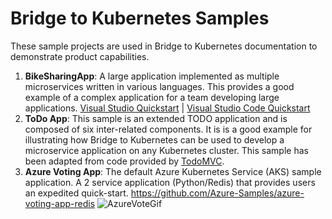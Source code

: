 # Bridge to Kubernetes Samples
These sample projects are used in Bridge to Kubernetes documentation to demonstrate product capabilities.
1. **BikeSharingApp**: A large application implemented as multiple microservices written in various languages. This provides a good example of a complex application for a team developing large applications. [Visual Studio Quickstart](https://aka.ms/bridge-to-k8s-vs-quickstart) | [Visual Studio Code Quickstart](https://aka.ms/bridge-to-k8s-vscode-quickstart)
1. **ToDo App**: This sample is an extended TODO application and is composed of six inter-related components. It is is a good example for illustrating how Bridge to Kubernetes can be used to develop a microservice application on any Kubernetes cluster. This sample has been adapted from code provided by [TodoMVC](http://todomvc.com).
1. **Azure Voting App**: The default Azure Kubernetes Service (AKS) sample application.  A 2 service application (Python/Redis) that provides users an expedited quick-start.  https://github.com/Azure-Samples/azure-voting-app-redis ![AzureVoteGif](https://github.com/microsoft/mindaro/raw/master/assets/lpk-sample-azurevote.gif)
